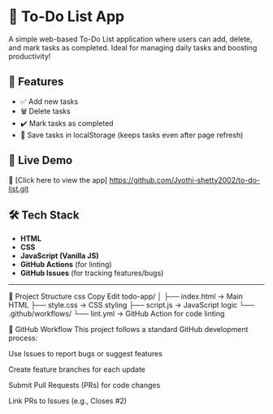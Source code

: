 # 📝 To-Do List App

A simple web-based To-Do List application where users can add, delete, and mark tasks as completed. Ideal for managing daily tasks and boosting productivity!

## 🌟 Features

- ✅ Add new tasks
- 🗑️ Delete tasks
- ✔️ Mark tasks as completed
- 💾 Save tasks in localStorage (keeps tasks even after page refresh)

## 🚀 Live Demo

🔗 [Click here to view the app] https://github.com/Jyothi-shetty2002/to-do-list.git

## 🛠 Tech Stack

- **HTML**
- **CSS**
- **JavaScript (Vanilla JS)**
- **GitHub Actions** (for linting)
- **GitHub Issues** (for tracking features/bugs)

---
📂 Project Structure
css
Copy
Edit
todo-app/
│
├── index.html          → Main HTML
├── style.css           → CSS styling
├── script.js           → JavaScript logic
└── .github/workflows/
    └── lint.yml        → GitHub Action for code linting

 🤖 GitHub Workflow
This project follows a standard GitHub development process:

Use Issues to report bugs or suggest features

Create feature branches for each update

Submit Pull Requests (PRs) for code changes

Link PRs to Issues (e.g., Closes #2)
